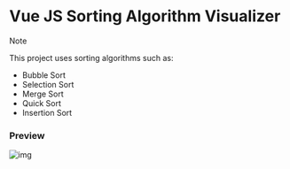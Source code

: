 # Vue JS Sorting Algorithm Visualizer

> [!NOTE]
> This project uses sorting algorithms such as:
> - Bubble Sort
> - Selection Sort
> - Merge Sort
> - Quick Sort
> - Insertion Sort


### Preview
![img](https://github.com/Ax1a/vue3-sorting-algorithm/assets/72881392/edda4dae-882e-46d0-8e13-d6f5c588cd07)

